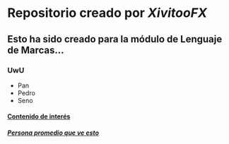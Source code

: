 # Repositorio creado por _XivitooFX_
## Esto ha sido creado para la módulo de Lenguaje de Marcas...
### **UwU**
- Pan
- Pedro
- Seno
#### [Contenido de interés](http://images3.memedroid.com/images/UPLOADED708/62cec8ef5f67b.jpeg)
##### [Persona promedio que ve esto](https://encrypted-tbn0.gstatic.com/images?q=tbn:ANd9GcTykZhBwvJ8tidcKdrn7nkOjeEcSZR5ar3cxw&usqp=CAU)
